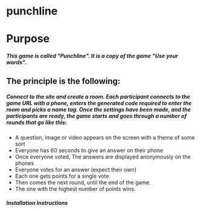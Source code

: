 # punchline


<h1>Purpose</h1>
<h5>This game is called "Punchline".
    It is a copy of the game "Use your words".</h5>

<h2>The principle is the following:</h2>

<h5>Connect to the site and create a room.
    Each participant connects to the game URL with a phone, enters the generated code required to enter the room and picks a name tag.
    Once the settings have been made, and the participants are ready, the game starts and goes through a number of rounds that go like this:</h5>
<ul>
    <li>A question, image or video appears on the screen with a theme of some sort</li>
    <li>Everyone has 60 seconds to give an answer on their phone</li>
    <li>Once everyone voted, The answers are displayed anonymously on the phones</li>
    <li>Everyone votes for an answer (expect their own)</li>
    <li>Each one gets points for a single vote</li>
    <li>Then comes the next round, until the end of the game.</li>
    <li>The one with the highest number of points wins.</li>
</ul>

<h5>Installation Instructions</h5>